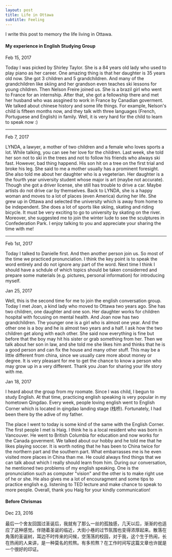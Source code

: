 ```yaml
---
layout: post
title: Life in Ottawa
subtitle: Feeling
---
```



<script type="text/javascript" src="http://cdn.mathjax.org/mathjax/latest/MathJax.js?config=default"></script>

I write this post to memory the life living in Ottawa.


#### My experience in English Studying Group ####

Feb 15, 2017

Today I was picked by Shirley Taylor. She is a 84 years old lady who used to play piano as her career. One amazing thing is that her daughter is 35 years old now. She got 3 children and 5 grandchildren. And many of the grandchildren like skiing and her grandson even teaches ski lessons for young children. Then Nelson Freire joined us. She is a brazil girl who went to France for an internship. After that, she got a fellowship there and met her husband who was assgined to work in France by Canadian goverment. We talked about chinese history and some life things. For example, Nelson's child is fifteen months now, and they talk with three languages (French, Portuguese and English) in family. Well, it is very hard for the child to learn to speak now :) 

***

Feb 7, 2017

LYNDA, a lawyer, a mother of two children and a female who loves sports a lot. While talking, you can see her love for the children. Last week, she told her son not to ski in the trees and not to follow his friends who always ski fast. However, bad thing happend. His son hit on a tree on the first trial and broke his leg. She said to me a mother usually has a prominent foresight. She also told me about her daughter who is a vegeterian. Her daughter is a the fourth year university student whose major is art (maybe not accurate). Though she got a driver license, she still has trouble to drive a car. Maybe artists do not drive car by themselves. Back to LYNDA, she is a happy woman and moves to a lot of places (even America) during her life. She grew up in Ottawa and selected the university which is away from home to be independent. She does a lot of sports like skiing, skating and riding bicycle. It must be very exciting to go to university by skating on the river. Moreover, she suggested me to join the winter lude to see the sculptures in Confederation Park. I enjoy talking to you and appreciate your sharing the time with me!

***

Feb 1st, 2017 

Today I talked to Danielle first. And then another person join us. So most of the time we practiced pronunciation. I think the key point is to speak the word entirely and do not ignore any part of the word. Next time I think I should have a schdule of which topics should be taken considerred and prepare some materials (e.g. pictures, personal information) for introducing myself.

Jan 25, 2017

Well, this is the second time for me to join the english conversation group. Today I met Joan, a kind lady who moved to Ottawa two years ago. She has two children, one daughter and one son. Her daughter works for children hospital with focusing on mental health. And Joan now has two grandchildren. The younger one is a girl who is almost one year. And the other one is a boy and he is almost two years and a half. I ask how the two children get along with each other. She said now everything is fine but before that the boy may hit his sister or grab something from her. Then we talk about her son in law, and she told me she likes him and thinks that he is a good person and can fix the house and many other stuff. This may be a little different from china, since we usually care more about money or degree. It is very pleasant for me to get the chance to know a person who may grow up in a very different. Thank you Joan for sharing your life story with me.

Jan 18, 2017

I heard about the group from my roomate. Since I was child, I begun to study English. At that time, practicing english speaking is very popular in my hometown Qingdao. Every week, people loving english went to English Corner which is located in qingdao landing stage (栈桥). Fortunately, I had been there by the adive of my father.

The place I went to today is some kind of the same with the English Corner. The first people I met is Haig. I think he is a local resident who was born in Vancouver. He went to British Columbia for education and now works for the Canada goverment. We talked about our hobby and he told me that he likes playing soccer. It is worth noting that he has been to China twice for the northern part and the southern part. What embarrasses me is he even visited more places in China than me. He could always find things that we can talk about which I really should learn from him. During our conversation, he mentioned two problems of my english speaking. One is the pronunciation such as computer "vision" and the other is to make right use of he or she. He also gives me a lot of encouragment and some tips to practice english e.g. listening to TED lecture and make chance to speak to more people. Overall, thank you Haig for your kindly communication!


#### Before Chrismas ####

Dec 23, 2016

最后一个舍友回国过圣诞后，我就有了那么一丝的孤独感，几天以后，渐渐的也适应了这种感觉。伴随着圣诞的临近，大街小巷的过节氛围也变得浓厚起来。散落在角落的圣诞树，耳边不时传来的问候，空荡荡的校园，对于我，这个生于热闹，长在热闹的人来讲，是一种莫名的煎熬。有多煎熬？在工作时间写这篇文章也许就是一个很好的印证。 

